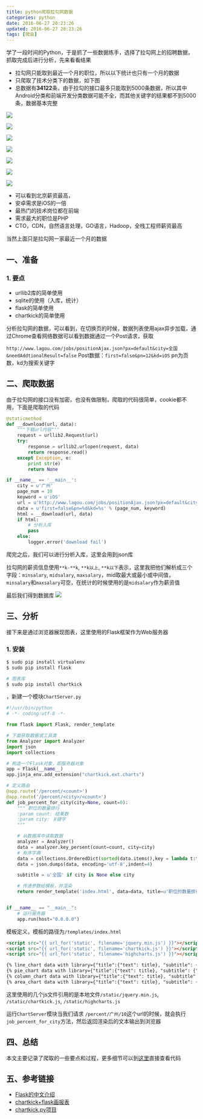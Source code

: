 ```yaml
---
title: python爬取拉勾网数据
categories: python
date: 2016-06-27 20:23:26
updated: 2016-06-27 20:23:26
tags: [爬虫]
---
```



学了一段时间的Python，于是抓了一些数据练手，选择了拉勾网上的招聘数据，抓取完成后进行分析，先来看看结果

* 拉勾网只能取到最近一个月的职位，所以以下统计也只有一个月的数据
* 只爬取了技术分类下的数据，如下图
* 总数据有**34122**条，由于拉勾的接口最多只能取到5000条数据，所以其中Android分类和前端开发分类数据可能不全，而其他关键字的结果都不到5000条，数据基本完整

<!-- more -->

![](http://7xqzvt.com1.z0.glb.clouddn.com/16-6-28/15206332.jpg)

![](http://7xqzvt.com1.z0.glb.clouddn.com/16-6-28/25682703.jpg)

![](http://7xqzvt.com1.z0.glb.clouddn.com/16-6-28/42481592.jpg)

![](http://7xqzvt.com1.z0.glb.clouddn.com/16-6-28/26443417.jpg)

![](http://7xqzvt.com1.z0.glb.clouddn.com/16-6-28/39682738.jpg)

![](http://7xqzvt.com1.z0.glb.clouddn.com/16-6-28/45082468.jpg)

![](http://7xqzvt.com1.z0.glb.clouddn.com/16-6-28/99594263.jpg)


* 可以看到北京薪资最高，
* 安卓需求是iOS的一倍
* 最热门的技术岗位都在前端
* 需求最大的职位是PHP
* CTO，CDN，自然语言处理，GO语言，Hadoop，全栈工程师薪资最高

当然上面只是拉勾网一家最近一个月的数据

## 一、准备
### 1. 要点
* urllib2库的简单使用
* sqlite的使用（入库，统计）
* flask的简单使用
* chartkick的简单使用

分析拉勾网的数据，可以看到，在切换页的时候，数据列表使用ajax异步加载，通过Chrome查看网络数据可以看到数据通过一个Post请求，获取

`http://www.lagou.com/jobs/positionAjax.json?px=default&city=全国&needAddtionalResult=false`
Post数据：`first=false&pn=12&kd=iOS`
pn为页数，kd为搜索关键字

## 二、爬取数据
由于拉勾网的接口没有加密，也没有做限制，爬取的代码很简单，cookie都不用，下面是爬取的代码
```python
@staticmethod
def __download(url, data):
    """下载url内容"""
    request = urllib2.Request(url)
    try:
        response = urllib2.urlopen(request, data)
        return response.read()
    except Exception, e:
        print str(e)
        return None

if __name__ == '__main__':
    city = u'广州'
    page_num = 10
    keyword = u'iOS'
    url = u'http://www.lagou.com/jobs/positionAjax.json?px=default&city=%s&needAddtionalResult=false' % (city,)
    data = u'first=false&pn=%d&kd=%s' % (page_num, keyword)
    html = __download(url, data)
    if html:
        # 分析入库
        pass
    else:
        logger.error('download fail')
```
爬完之后，我们可以进行分析入库，这里会用到json库

拉勾网的薪资信息使用`**k-**k`, `**k以上`, `**k以下`表示，这里我把他们解析成三个字段：`minsalary`, `midsalary`, `maxsalary`，mid取最大或最小或中间值，`minsalary`和`maxsalary`可空，在统计的时候使用的是`midsalary`作为薪资值

最后我们得到数据库
![](http://7xqzvt.com1.z0.glb.clouddn.com/16-6-28/61622306.jpg)

## 三、分析
接下来是通过浏览器展现图表，这里使用的Flask框架作为Web服务器
### 1. 安装
```bash
$ sudo pip install virtualenv
$ sudo pip install flask

# 图表库
$ sudo pip install chartkick
```

，新建一个模块`ChartServer.py`
```python
#!/usr/bin/python
# -*- coding:utf-8 -*-

from flask import Flask, render_template

# 下面获取数据或工具类
from Analyzer import Analyzer
import json
import collections

# 构造一个Flask对象，即服务器对象
app = Flask(__name__)
app.jinja_env.add_extension("chartkick.ext.charts")

# 定义路由
@app.route('/percent/<count>')
@app.route('/percent/<city>/<count>')
def job_percent_for_city(city=None, count=0):
    """ 职位的数量排行
    :param count: 结果数
    :param city: 关键字
    """

    # 从数据库中读取数据
    analyzer = Analyzer()
    data = analyzer.key_persent(count=count, city=city)
    # 有序字典
    data = collections.OrderedDict(sorted(data.items(),key = lambda t:t[1], reverse=True))
    data = json.dumps(data, encoding='utf-8',indent=4)

    subtitle = u'全国' if city is None else city

    # 传递参数给模板，并渲染
    return render_template('index.html', data=data, title=u'职位的数量排行', subtitle=subtitle)


if __name__ == "__main__":
    # 运行服务器
    app.run(host="0.0.0.0")
```

模板定义，模板的路径为`/templates/index.html`
```html
<script src="{{ url_for('static', filename='jquery.min.js') }}"></script>
<script src="{{ url_for('static', filename='chartkick.js') }}"></script>
<script src="{{ url_for('static', filename='highcharts.js') }}"></script>

{% line_chart data with library={"title":{"text": title}, "subtitle": {"text": subtitle}} %}
{% pie_chart data with library={"title":{"text": title}, "subtitle": {"text": subtitle}} %}
{% column_chart data with library={"title":{"text": title}, "subtitle": {"text": subtitle}} %}
{% area_chart data with library={"title":{"text": title}, "subtitle": {"text": subtitle}} %}
```
这里使用的几个js文件引用的是本地文件`/static/jquery.min.js`, `/static/chartkick.js`, `/static/highcharts.js`


运行`ChartServer`模块当我们请求 `/percent/广州/10`这个url的时候，就会执行`job_percent_for_city`方法，然后返回渲染后的文本输出到浏览器

## 四、总结
本文主要记录了爬取的一些要点和过程，更多细节可以到[这里](https://github.com/zhengbomo/python_practice)直接查看代码

## 五、参考链接
* [Flask的中文介绍](http://docs.jinkan.org/docs/flask/)
* [chartkick+flask画报表](http://www.361way.com/chartkick-flask/4477.html)
* [chartkick.py项目](https://github.com/mher/chartkick.py)
